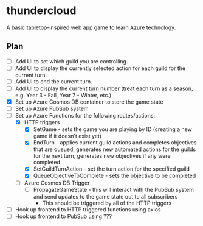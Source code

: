 # thundercloud

A basic tabletop-inspired web app game to learn Azure technology.

## Plan

- [ ] Add UI to set which guild you are controlling.
- [ ] Add UI to display the currently selected action for each guild for the current turn.
- [ ] Add UI to end the current turn.
- [ ] Add UI to display the current turn number (treat each turn as a season, e.g. Year 3 - Fall, Year 7 - Winter, etc.)
- [x] Set up Azure Cosmos DB container to store the game state
- [ ] Set up Azure PubSub system
- [ ] Set up Azure Functions for the following routes/actions:
  - [x] HTTP triggers
    - [x] SetGame - sets the game you are playing by ID (creating a new game if it doesn't exist yet)
    - [x] EndTurn - applies current guild actions and completes objectives that are queued, generates new automated actions for the guilds for the next turn, generates new objectives if any were completed
    - [x] SetGuildTurnAction - set the turn action for the specified guild
    - [x] QueueObjectiveToComplete - sets the objective to be completed
  - [ ] Azure Cosmos DB Trigger
    - [ ] PropagateGameState - this will interact with the PubSub system and send updates to the game state out to all subscribers
      - This should be triggered by all of the HTTP triggers
- [ ] Hook up frontend to HTTP triggered functions using axios
- [ ] Hook up frontend to PubSub using ???
